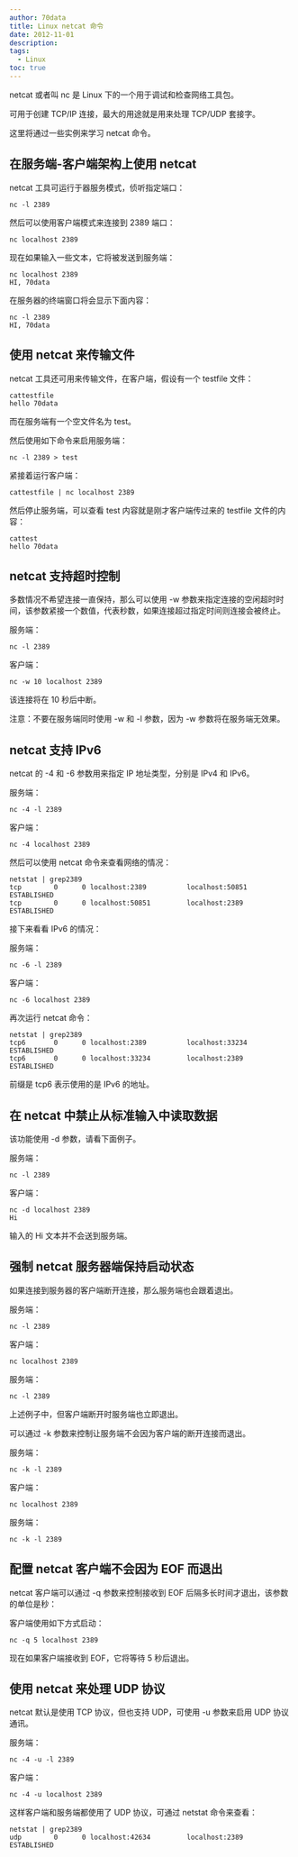 ```yaml
---
author: 70data
title: Linux netcat 命令
date: 2012-11-01
description:
tags:
  - Linux
toc: true
---
```


netcat 或者叫 nc 是 Linux 下的一个用于调试和检查网络工具包。

可用于创建 TCP/IP 连接，最大的用途就是用来处理 TCP/UDP 套接字。

这里将通过一些实例来学习 netcat 命令。

<!--more-->

## 在服务端-客户端架构上使用 netcat

netcat 工具可运行于器服务模式，侦听指定端口：

```
nc -l 2389
```

然后可以使用客户端模式来连接到 2389 端口：

```
nc localhost 2389
```

现在如果输入一些文本，它将被发送到服务端：

```
nc localhost 2389
HI, 70data
```

在服务器的终端窗口将会显示下面内容：

```
nc -l 2389
HI, 70data
```

## 使用 netcat 来传输文件

netcat 工具还可用来传输文件，在客户端，假设有一个 testfile 文件：

```
cattestfile
hello 70data
```

而在服务端有一个空文件名为 test。

然后使用如下命令来启用服务端：

```
nc -l 2389 > test
```

紧接着运行客户端：

```
cattestfile | nc localhost 2389
```

然后停止服务端，可以查看 test 内容就是刚才客户端传过来的 testfile 文件的内容：

```
cattest
hello 70data
```

## netcat 支持超时控制

多数情况不希望连接一直保持，那么可以使用 -w 参数来指定连接的空闲超时时间，该参数紧接一个数值，代表秒数，如果连接超过指定时间则连接会被终止。

服务端：

```
nc -l 2389
```

客户端：

```
nc -w 10 localhost 2389
```

该连接将在 10 秒后中断。

注意：不要在服务端同时使用 -w 和 -l 参数，因为 -w 参数将在服务端无效果。

## netcat 支持 IPv6

netcat 的 -4 和 -6 参数用来指定 IP 地址类型，分别是 IPv4 和 IPv6。

服务端：

```
nc -4 -l 2389
```

客户端：

```
nc -4 localhost 2389
```

然后可以使用 netcat 命令来查看网络的情况：

```
netstat | grep2389
tcp        0      0 localhost:2389          localhost:50851         ESTABLISHED
tcp        0      0 localhost:50851         localhost:2389          ESTABLISHED
```

接下来看看 IPv6 的情况：

服务端：

```
nc -6 -l 2389
```

客户端：

```
nc -6 localhost 2389
```

再次运行 netcat 命令：

```
netstat | grep2389
tcp6       0      0 localhost:2389          localhost:33234         ESTABLISHED
tcp6       0      0 localhost:33234         localhost:2389          ESTABLISHED
```

前缀是 tcp6 表示使用的是 IPv6 的地址。

## 在 netcat 中禁止从标准输入中读取数据

该功能使用 -d 参数，请看下面例子。

服务端：

```
nc -l 2389
```

客户端：

```
nc -d localhost 2389
Hi
```

输入的 Hi 文本并不会送到服务端。

## 强制 netcat 服务器端保持启动状态

如果连接到服务器的客户端断开连接，那么服务端也会跟着退出。

服务端：

```
nc -l 2389
```

客户端：

```
nc localhost 2389
```

服务端：

```
nc -l 2389
```

上述例子中，但客户端断开时服务端也立即退出。

可以通过 -k 参数来控制让服务端不会因为客户端的断开连接而退出。

服务端：

```
nc -k -l 2389
```

客户端：

```
nc localhost 2389
```

服务端：

```
nc -k -l 2389
```

## 配置 netcat 客户端不会因为 EOF 而退出

netcat 客户端可以通过 -q 参数来控制接收到 EOF 后隔多长时间才退出，该参数的单位是秒：

客户端使用如下方式启动：

```
nc -q 5 localhost 2389
```

现在如果客户端接收到 EOF，它将等待 5 秒后退出。

## 使用 netcat 来处理 UDP 协议

netcat 默认是使用 TCP 协议，但也支持 UDP，可使用 -u 参数来启用 UDP 协议通讯。

服务端：

```
nc -4 -u -l 2389
```

客户端：

```
nc -4 -u localhost 2389
```

这样客户端和服务端都使用了 UDP 协议，可通过 netstat 命令来查看：

```
netstat | grep2389
udp        0      0 localhost:42634         localhost:2389          ESTABLISHED
```
